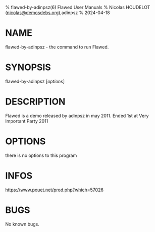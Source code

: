 % flawed-by-adinpsz(6) Flawed User Manuals
% Nicolas HOUDELOT (nicolas@demosdebs.org),adinpsz
% 2024-04-18

# NAME
flawed-by-adinpsz - the command to run Flawed.

# SYNOPSIS
flawed-by-adinpsz [*options*]

# DESCRIPTION
Flawed is a demo released by adinpsz in may 2011.
Ended 1st at Very Important Party 2011

# OPTIONS
there is no options to this program

# INFOS
https://www.pouet.net/prod.php?which=57026

# BUGS
No known bugs.
